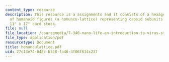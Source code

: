 ```yaml
---
content_type: resource
description: This resource is a assignments and it consists of a hexagonal lattice
  of humanoid figures (a homuncu-lattice) representing capsid subunits printed onto
  11" x 17" card stock.
file: null
file_location: /coursemedia/7-340-nano-life-an-introduction-to-virus-structure-and-assembly-fall-2005/27c13e74048cb338fa464f06f614c237_homunculattice.pdf
file_type: application/pdf
resourcetype: Document
title: homunculattice.pdf
uid: 27c13e74-048c-b338-fa46-4f06f614c237
---
```

